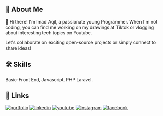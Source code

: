 
## 🚀 About Me
👋 Hi there! I'm Imad Aqil, a passionate young Programmer. When I'm not coding, you can find me working on my drawings at Tiktok or vlogging about interesting tech topics on Youtube.

Let's collaborate on exciting open-source projects or simply connect to share ideas!


## 🛠 Skills
Basic-Front End, Javascript, PHP Laravel.


## 🔗 Links
[![portfolio](https://img.shields.io/badge/portfolio-navy?style=for-the-badge&logo=ko-fi&logoColor=white)](https://arashiaslan.github.io/)
[![linkedin](https://img.shields.io/badge/linkedin-0A66C2?style=for-the-badge&logo=linkedin&logoColor=white)](https://www.linkedin.com/in/imadaqilmj/)
[![youtube](https://img.shields.io/badge/youtube-red?style=for-the-badge&logo=youtube&logoColor=white)](https://www.youtube.com/@im.aqilmj)
[![instagram](https://img.shields.io/badge/instagram-E1306C?style=for-the-badge&logo=instagram&logoColor=white)](https://www.instagram.com/vnochlea/)
[![facebook](https://img.shields.io/badge/facebook-1877F2?style=for-the-badge&logo=facebook&logoColor=white)](https://www.facebook.com/why.aslam/)

